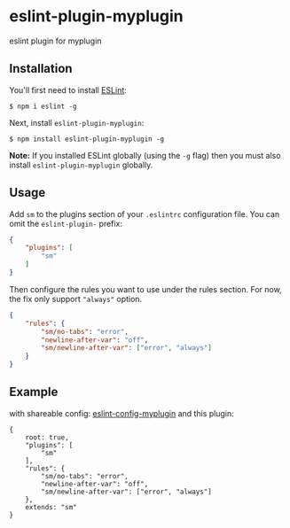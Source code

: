 # eslint-plugin-myplugin

eslint plugin for myplugin

## Installation

You'll first need to install [ESLint](http://eslint.org):

```
$ npm i eslint -g
```

Next, install `eslint-plugin-myplugin`:

```
$ npm install eslint-plugin-myplugin -g
```

**Note:** If you installed ESLint globally (using the `-g` flag) then you must also install `eslint-plugin-myplugin` globally.

## Usage

Add `sm` to the plugins section of your `.eslintrc` configuration file. You can omit the `eslint-plugin-` prefix:

```json
{
    "plugins": [
        "sm"
    ]
}
```


Then configure the rules you want to use under the rules section. For now, the fix only support `"always"` option.

```json
{
    "rules": {
        "sm/no-tabs": "error",
        "newline-after-var": "off",
        "sm/newline-after-var": ["error", "always"]
    }
}
```
## Example 

with shareable config:  [eslint-config-myplugin](https://www.npmjs.com/package/eslint-config-myplugin) and this plugin:

```
{
    root: true,
    "plugins": [
        "sm"
    ],
    "rules": {
        "sm/no-tabs": "error",
        "newline-after-var": "off",
        "sm/newline-after-var": ["error", "always"]
    },
    extends: "sm"
}

```
